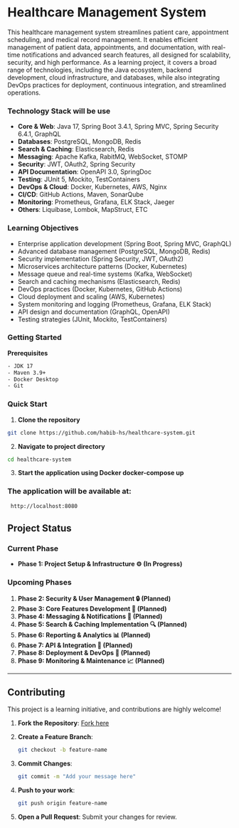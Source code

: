 
# Healthcare Management System

This healthcare management system streamlines patient care, appointment scheduling, and medical record management. It enables efficient management of patient data, appointments, and documentation, with real-time notifications and advanced search features, all designed for scalability, security, and high performance. As a learning project, it covers a broad range of technologies, including the Java ecosystem, backend development, cloud infrastructure, and databases, while also integrating DevOps practices for deployment, continuous integration, and streamlined operations.

### Technology Stack will be use
- ****Core & Web****: Java 17, Spring Boot 3.4.1, Spring MVC, Spring Security 6.4.1, GraphQL
- ****Databases****: PostgreSQL, MongoDB, Redis
- ****Search & Caching****: Elasticsearch, Redis
- ****Messaging****: Apache Kafka, RabitMQ, WebSocket, STOMP
- ****Security****: JWT, OAuth2, Spring Security
- ****API Documentation****: OpenAPI 3.0, SpringDoc
- ****Testing****: JUnit 5, Mockito, TestContainers
- ****DevOps & Cloud****: Docker, Kubernetes, AWS, Nginx
- ****CI/CD****: GitHub Actions, Maven, SonarQube
- ****Monitoring****: Prometheus, Grafana, ELK Stack, Jaeger
- ****Others****: Liquibase, Lombok, MapStruct, ETC

### Learning Objectives
- Enterprise application development (Spring Boot, Spring MVC, GraphQL)
- Advanced database management (PostgreSQL, MongoDB, Redis)
- Security implementation (Spring Security, JWT, OAuth2)
- Microservices architecture patterns (Docker, Kubernetes)
- Message queue and real-time systems (Kafka, WebSocket)
- Search and caching mechanisms (Elasticsearch, Redis)
- DevOps practices (Docker, Kubernetes, GitHub Actions)
- Cloud deployment and scaling (AWS, Kubernetes)
- System monitoring and logging (Prometheus, Grafana, ELK Stack)
- API design and documentation (GraphQL, OpenAPI)
- Testing strategies (JUnit, Mockito, TestContainers)

### Getting Started

**Prerequisites**
```bash
- JDK 17
- Maven 3.9+
- Docker Desktop
- Git
```
### Quick Start

1. **Clone the repository**
```bash
git clone https://github.com/habib-hs/healthcare-system.git
```

2. **Navigate to project directory**
```bash 
cd healthcare-system
```

 3. **Start the application using Docker
docker-compose up**

### The application will be available at:
```bash
 http://localhost:8080
 ```



## Project Status

### Current Phase
- **Phase 1: Project Setup & Infrastructure ⚙️ (In Progress)**

### Upcoming Phases
1. **Phase 2: Security & User Management 🔒 (Planned)**
2. **Phase 3: Core Features Development 🏥 (Planned)**
3. **Phase 4: Messaging & Notifications 📨 (Planned)**
4. **Phase 5: Search & Caching Implementation 🔍 (Planned)**
5. **Phase 6: Reporting & Analytics 📊 (Planned)**
6. **Phase 7: API & Integration 🔌 (Planned)**
7. **Phase 8: Deployment & DevOps 🚀 (Planned)**
8. **Phase 9: Monitoring & Maintenance 📈 (Planned)**


---

## Contributing

This project is a learning initiative, and contributions are highly welcome!

1. **Fork the Repository**: [Fork here](https://github.com/yourusername/healthcare-system/fork)


2. **Create a Feature Branch**:
   ```bash
   git checkout -b feature-name
   ```
3. **Commit Changes**:
   ```bash
   git commit -m "Add your message here"
   ```
4. **Push to your work**:
   ```bash
   git push origin feature-name
   ```
5. **Open a Pull Request**: Submit your changes for review.
